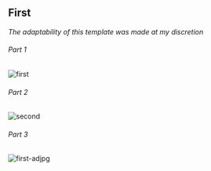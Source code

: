 
## First
*The adaptability of this template was made at my discretion*
###### Part 1
![first](https://user-images.githubusercontent.com/32217812/38106344-5cdaba22-3397-11e8-87c7-a04665492a21.JPG)
###### Part 2
![second](https://user-images.githubusercontent.com/32217812/38106352-60e5d6d8-3397-11e8-85c8-b18aaa9323e4.JPG)
###### Part 3 
![first-adjpg](https://user-images.githubusercontent.com/32217812/38106354-62b9b718-3397-11e8-872d-fa17c542404d.JPG)

